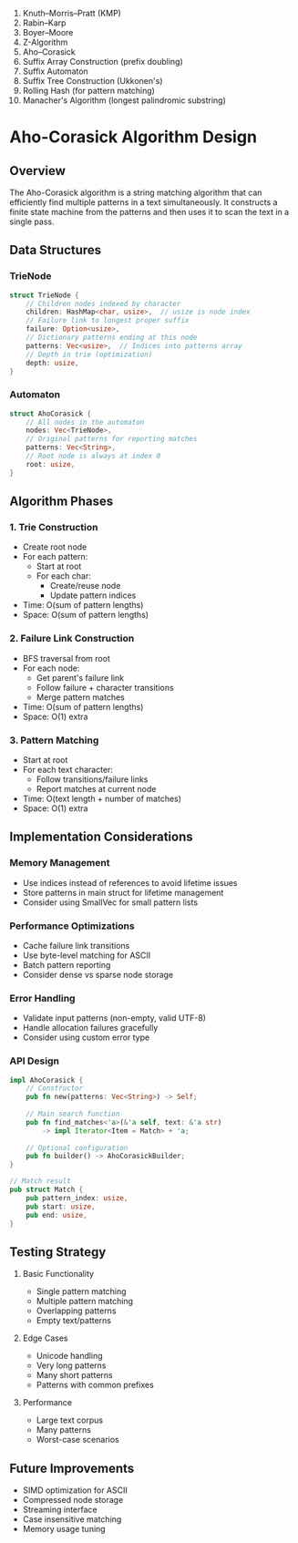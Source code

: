 1. Knuth–Morris–Pratt (KMP)  
2. Rabin–Karp  
3. Boyer–Moore  
4. Z-Algorithm  
5. Aho–Corasick  
6. Suffix Array Construction (prefix doubling)  
7. Suffix Automaton  
8. Suffix Tree Construction (Ukkonen's)  
9. Rolling Hash (for pattern matching)  
10. Manacher's Algorithm (longest palindromic substring)

# Aho-Corasick Algorithm Design

## Overview
The Aho-Corasick algorithm is a string matching algorithm that can efficiently find multiple patterns in a text simultaneously. It constructs a finite state machine from the patterns and then uses it to scan the text in a single pass.

## Data Structures

### TrieNode
```rust
struct TrieNode {
    // Children nodes indexed by character
    children: HashMap<char, usize>,  // usize is node index
    // Failure link to longest proper suffix
    failure: Option<usize>,
    // Dictionary patterns ending at this node
    patterns: Vec<usize>,  // Indices into patterns array
    // Depth in trie (optimization)
    depth: usize,
}
```

### Automaton
```rust
struct AhoCorasick {
    // All nodes in the automaton
    nodes: Vec<TrieNode>,
    // Original patterns for reporting matches
    patterns: Vec<String>,
    // Root node is always at index 0
    root: usize,
}
```

## Algorithm Phases

### 1. Trie Construction
- Create root node
- For each pattern:
  - Start at root
  - For each char:
    - Create/reuse node
    - Update pattern indices
- Time: O(sum of pattern lengths)
- Space: O(sum of pattern lengths)

### 2. Failure Link Construction
- BFS traversal from root
- For each node:
  - Get parent's failure link
  - Follow failure + character transitions
  - Merge pattern matches
- Time: O(sum of pattern lengths)
- Space: O(1) extra

### 3. Pattern Matching
- Start at root
- For each text character:
  - Follow transitions/failure links
  - Report matches at current node
- Time: O(text length + number of matches)
- Space: O(1) extra

## Implementation Considerations

### Memory Management
- Use indices instead of references to avoid lifetime issues
- Store patterns in main struct for lifetime management
- Consider using SmallVec for small pattern lists

### Performance Optimizations
- Cache failure link transitions
- Use byte-level matching for ASCII
- Batch pattern reporting
- Consider dense vs sparse node storage

### Error Handling
- Validate input patterns (non-empty, valid UTF-8)
- Handle allocation failures gracefully
- Consider using custom error type

### API Design
```rust
impl AhoCorasick {
    // Constructor
    pub fn new(patterns: Vec<String>) -> Self;
    
    // Main search function
    pub fn find_matches<'a>(&'a self, text: &'a str) 
        -> impl Iterator<Item = Match> + 'a;
        
    // Optional configuration
    pub fn builder() -> AhoCorasickBuilder;
}

// Match result
pub struct Match {
    pub pattern_index: usize,
    pub start: usize,
    pub end: usize,
}
```

## Testing Strategy

1. Basic Functionality
   - Single pattern matching
   - Multiple pattern matching
   - Overlapping patterns
   - Empty text/patterns
   
2. Edge Cases
   - Unicode handling
   - Very long patterns
   - Many short patterns
   - Patterns with common prefixes
   
3. Performance
   - Large text corpus
   - Many patterns
   - Worst-case scenarios

## Future Improvements
- SIMD optimization for ASCII
- Compressed node storage
- Streaming interface
- Case insensitive matching
- Memory usage tuning
